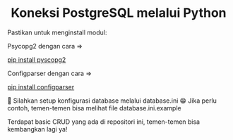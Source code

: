<h1 align="center">Koneksi PostgreSQL melalui Python </h1>

<p align="left">
Pastikan untuk menginstall modul:
<br>
<p>Psycopg2 dengan cara => </p><a href="https://pypi.org/project/psycopg2/" target="blank">pip install pyscopg2</a>
<br>
<p>Configparser dengan cara => </p><a href="https://pypi.org/project/configparser/" target="blank">pip install configparser</a>
</p>

👋 Silahkan setup konfigurasi database melalui database.ini
😁 Jika perlu contoh, temen-temen bisa melihat file database.ini.example

<p align="left">Terdapat basic CRUD yang ada di repositori ini, temen-temen bisa kembangkan lagi ya!</p>

